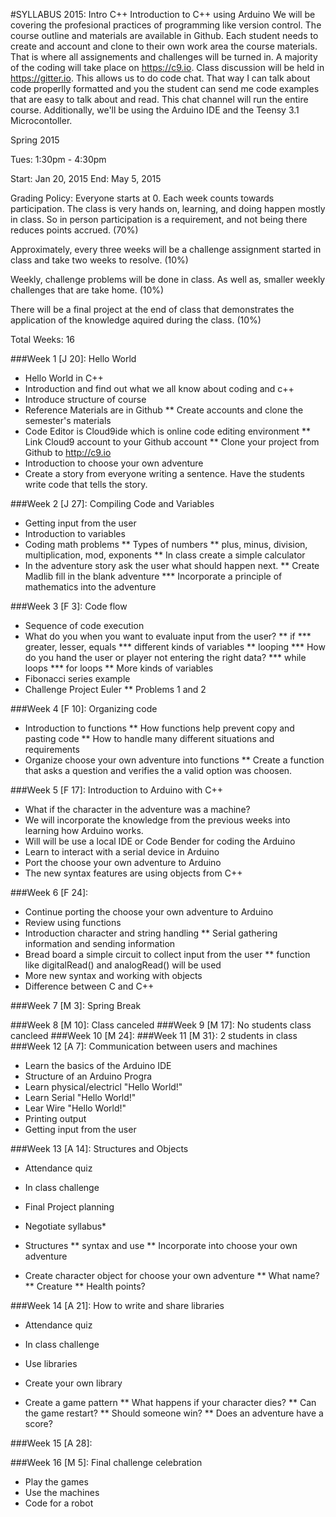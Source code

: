 #SYLLABUS 2015: Intro C++
Introduction to C++ using Arduino
We will be covering the profesional practices of programming like version control. The course outline and
materials are available in Github. Each student needs to create and account and clone to their own work area
the course materials. That is where all assignements and challenges will be turned in. A majority of the
coding will take place on https://c9.io. Class discussion will be held in https://gitter.io. This allows us
to do code chat. That way I can talk about code properlly formatted and you the student can send me code
examples that are easy to talk about and read. This chat channel will run the entire course. Additionally, we'll be using the Arduino IDE and the Teensy 3.1 Microcontoller.

Spring 2015

Tues: 1:30pm - 4:30pm

Start: Jan 20, 2015
End: May 5, 2015

Grading Policy:
Everyone starts at 0. Each week counts towards participation. The class is very hands on, learning, and doing
happen mostly in class. So in person participation is a requirement, and not being there reduces points accrued. (70%)

Approximately, every three weeks will be a challenge assignment started in class and take two weeks to resolve. (10%)

Weekly, challenge problems will be done in class. As well as, smaller weekly challenges that are take home. (10%)

There will be a final project at the end of class that demonstrates the application of the knowledge aquired during the class. (10%)

Total Weeks: 16

###Week 1 [J 20]: Hello World
* Hello World in C++
* Introduction and find out what we all know about coding and c++
* Introduce structure of course
* Reference Materials are in Github
** Create accounts and clone the semester's materials
* Code Editor is Cloud9ide which is online code editing environment
** Link Cloud9 account to your Github account
** Clone your project from Github to http://c9.io
* Introduction to choose your own adventure
* Create a story from everyone writing a sentence. Have the students write code that tells the story.

###Week 2 [J 27]: Compiling Code and Variables
* Getting input from the user
* Introduction to variables
* Coding math problems
** Types of numbers
** plus, minus, division, multiplication, mod, exponents
** In class create a simple calculator
* In the adventure story ask the user what should happen next.
** Create Madlib fill in the blank adventure
*** Incorporate a principle of mathematics into the adventure

###Week 3 [F 3]: Code flow
* Sequence of code execution
* What do you when you want to evaluate input from the user?
** if
*** greater, lesser, equals
*** different kinds of variables
** looping
*** How do you hand the user or player not entering the right data?
*** while loops
*** for loops
** More kinds of variables
* Fibonacci series example
* Challenge Project Euler
** Problems 1 and 2

###Week 4 [F 10]: Organizing code
* Introduction to functions
** How functions help prevent copy and pasting code
** How to handle many different situations and requirements
* Organize choose your own adventure into functions
** Create a function that asks a question and verifies the a valid option was choosen.


###Week 5 [F 17]: Introduction to Arduino with C++
* What if the character in the adventure was a machine?
* We will incorporate the knowledge from the previous weeks into learning how
Arduino works.
* Will will be use a local IDE or Code Bender for coding the Arduino
* Learn to interact with a serial device in Arduino
* Port the choose your own adventure to Arduino
* The new syntax features are using objects from C++

###Week 6 [F 24]:
* Continue porting the choose your own adventure to Arduino
* Review using functions
* Introduction character and string handling
** Serial gathering information and sending information
* Bread board a simple circuit to collect input from the user
** function like digitalRead() and analogRead() will be used
* More new syntax and working with objects
* Difference between C and C++

###Week 7 [M 3]: Spring Break

###Week 8 [M 10]: Class canceled
###Week 9 [M 17]: No students class cancleed
###Week 10 [M 24]: 
###Week 11 [M 31}: 2 students in class
###Week 12 [A 7]:  Communication between users and machines
* Learn the basics of the Arduino IDE
* Structure of an Arduino Progra
* Learn physical/electricl "Hello World!"
* Learn Serial "Hello World!"
* Lear Wire "Hello World!"
* Printing output
* Getting input from the user

###Week 13 [A 14]: Structures and Objects
* Attendance quiz
* In class challenge
* Final Project planning
* Negotiate syllabus* 
* Structures
** syntax and use
** Incorporate into choose your own adventure

* Create character object for choose your own adventure
** What name?
** Creature
** Health points?

###Week 14 [A 21]: How to write and share libraries
* Attendance quiz
* In class challenge
* Use libraries
* Create your own library

* Create a game pattern
** What happens if your character dies?
** Can the game restart?
** Should someone win?
** Does an adventure have a score?

###Week 15 [A 28]:

###Week 16 [M 5]: Final challenge celebration
* Play the games
* Use the machines
* Code for a robot
